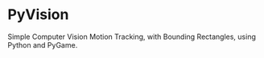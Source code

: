 PyVision
========

Simple Computer Vision Motion Tracking, with Bounding Rectangles, using Python and PyGame.